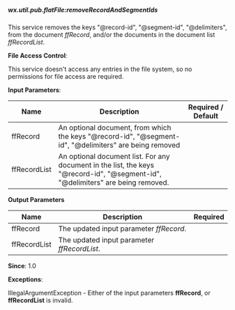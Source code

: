 ##### wx.util.pub.flatFile:removeRecordAndSegmentIds

This service removes the keys "@record-id", "@segment-id", "@delimiters", from the document *ffRecord*,
and/or the documents in the document list *ffRecordList*.

**File Access Control**:

This service doesn't access any entries in the file system, so no permissions for file access are
required.



**Input Parameters**:

| Name         | Description                                                  | Required / Default |
| ------------ | ------------------------------------------------------------ | ------------------ |
| ffRecord     | An optional document, from which the keys "@record-id", "@segment-id", "@delimiters" are being removed |                    |
| ffRecordList | An optional document list. For any document in the list, the keys "@record-id", "@segment-id", "@delimiters" are being removed. |                    |



**Output Parameters**

| Name         | Description                                 | Required |
| ------------ | ------------------------------------------- | -------- |
| ffRecord     | The updated input parameter *ffRecord*.     |          |
| ffRecordList | The updated input parameter *ffRecordList*. |          |



**Since**: 1.0



**Exceptions**:

IllegalArgumentException - Either of the input parameters **ffRecord**, or **ffRecordList** is invalid.



